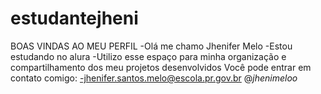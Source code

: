 # estudantejheni
BOAS VINDAS AO MEU PERFIL
-Olá me chamo Jhenifer Melo
-Estou estudando no alura
-Utilizo esse espaço para minha organização e compartilhamento dos meu projetos desenvolvidos
Você pode entrar em contato comigo:
-jhenifer.santos.melo@escola.pr.gov.br
@_jhenimeloo_
